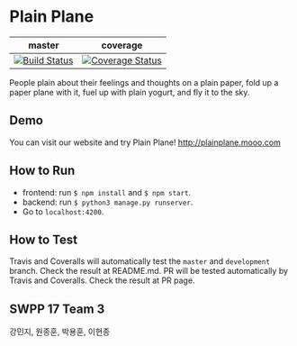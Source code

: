 # Plain Plane
| **master** | **coverage** |
|:---:|:---:|
|[![Build Status](https://travis-ci.org/swsnu/swpp17-team3.svg?branch=master)](https://travis-ci.org/swsnu/swpp17-team3)|[![Coverage Status](https://coveralls.io/repos/github/swsnu/swpp17-team3/badge.svg?branch=master)](https://coveralls.io/github/swsnu/swpp17-team3?branch=master)|

People plain about their feelings and thoughts on a plain paper,
fold up a paper plane with it, fuel up with plain yogurt, and fly it to the sky.

## Demo
You can visit our website and try Plain Plane!
http://plainplane.mooo.com

## How to Run
- frontend: run `$ npm install` and `$ npm start`.
- backend: run `$ python3 manage.py runserver`.
- Go to `localhost:4200`.

## How to Test
Travis and Coveralls will automatically test the `master` and `development` branch. Check the result at README.md.
PR will be tested automatically by Travis and Coveralls. Check the result at PR page.

## SWPP 17 Team 3
강민지, 원종훈, 박용훈, 이현종
